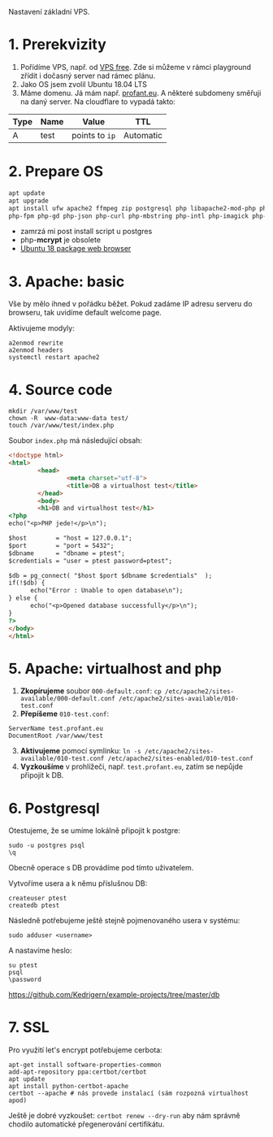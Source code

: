 Nastavení základní VPS.

# 1\. Prerekvizity

1. Pořídíme VPS, např. od [VPS free](https://vpsfree.cz/). Zde si můžeme v rámci playground zřídit i dočasný server nad rámec plánu.
2. Jako OS jsem zvolil Ubuntu 18.04 LTS
3. Máme domenu. Já mám např. [profant.eu](https://www.profant.eu). A některé subdomeny směřuji na daný server. Na cloudflare to vypadá takto:
  
  | Type | Name | Value | TTL |
  |------|------|-------|-----|
  | A    | test | points to `ip` | Automatic |

# 2\. Prepare OS

```bash
apt update
apt upgrade
apt install ufw apache2 ffmpeg zip postgresql php libapache2-mod-php php-mysql php-pgsql \
php-fpm php-gd php-json php-curl php-mbstring php-intl php-imagick php-xml php-zip php-log php-bz2 php-gmp php-memcached php-redis
```
- zamrzá mi post install script u postgres
- php-**mcrypt** je obsolete
- [Ubuntu 18 package web browser](https://packages.ubuntu.com/)

# 3. Apache: basic

Vše by mělo ihned v pořádku běžet. Pokud zadáme IP adresu serveru do browseru, tak uvidíme default welcome page.

Aktivujeme modyly:

```
a2enmod rewrite
a2enmod headers
systemctl restart apache2
```

# 4\. Source code

```
mkdir /var/www/test
chown -R  www-data:www-data test/
touch /var/www/test/index.php
```

Soubor `index.php` má následující obsah:

```html
<!doctype html>
<html>
        <head>
                <meta charset="utf-8">
                <title>DB a virtualhost test</title>
        </head>
        <body>
        <h1>DB and virtualhost test</h1>
<?php
echo("<p>PHP jede!</p>\n");

$host        = "host = 127.0.0.1";
$port        = "port = 5432";
$dbname      = "dbname = ptest";
$credentials = "user = ptest password=ptest";

$db = pg_connect( "$host $port $dbname $credentials"  );
if(!$db) {
      echo("Error : Unable to open database\n");
} else {
      echo("<p>Opened database successfully</p>\n");
}
?>
</body>
</html>
```

# 5\. Apache: virtualhost and php

1. **Zkopírujeme** soubor `000-default.conf`: 
    ```cp /etc/apache2/sites-available/000-default.conf /etc/apache2/sites-available/010-test.conf```
2. **Přepíšeme** `010-test.conf`: 
  ```
  ServerName test.profant.eu
  DocumentRoot /var/www/test
  ```
3. **Aktivujeme** pomocí symlinku:
    ```ln -s /etc/apache2/sites-available/010-test.conf /etc/apache2/sites-enabled/010-test.conf```
4. **Vyzkoušíme** v prohlížeči, např. `test.profant.eu`, zatím se nepůjde připojit k DB.

# 6\. Postgresql

Otestujeme, že se umíme lokálně připojit k postgre:

```
sudo -u postgres psql
\q
```

Obecně operace s DB provádíme pod tímto uživatelem. 

Vytvoříme usera a k němu příslušnou DB:

```
createuser ptest
createdb ptest
```

Následně potřebujeme ještě stejně pojmenovaného usera v systému:

```
sudo adduser <username>
```

A nastavíme heslo:
```
su ptest
psql
\password
```

https://github.com/Kedrigern/example-projects/tree/master/db



# 7\. SSL

Pro využití let's encrypt potřebujeme cerbota:

```
apt-get install software-properties-common
add-apt-repository ppa:certbot/certbot
apt update 
apt install python-certbot-apache
certbot --apache # nás provede instalací (sám rozpozná virtualhost apod)
```

Ještě je dobré vyzkoušet: `certbot renew --dry-run` aby nám správně chodilo automatické přegenerování certifikátu.
